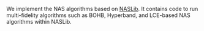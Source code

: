 We implement the NAS algorithms based on [NASLib](https://github.com/automl/NASLib).
It contains code to run multi-fidelity algorithms such as BOHB, Hyperband, and LCE-based NAS algorithms within NASLib.
